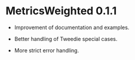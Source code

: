 # MetricsWeighted 0.1.1

* Improvement of documentation and examples. 

* Better handling of Tweedie special cases.

* More strict error handling.

